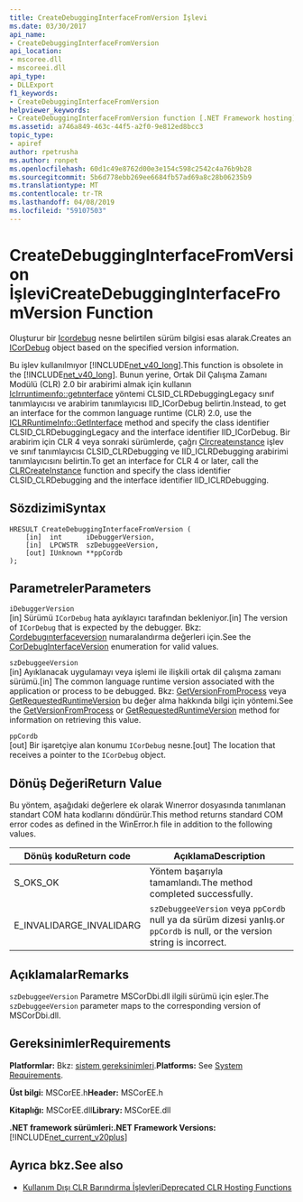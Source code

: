 ```yaml
---
title: CreateDebuggingInterfaceFromVersion İşlevi
ms.date: 03/30/2017
api_name:
- CreateDebuggingInterfaceFromVersion
api_location:
- mscoree.dll
- mscoreei.dll
api_type:
- DLLExport
f1_keywords:
- CreateDebuggingInterfaceFromVersion
helpviewer_keywords:
- CreateDebuggingInterfaceFromVersion function [.NET Framework hosting]
ms.assetid: a746a849-463c-44f5-a2f0-9e812ed8bcc3
topic_type:
- apiref
author: rpetrusha
ms.author: ronpet
ms.openlocfilehash: 60d1c49e8762d00e3e154c598c2542c4a76b9b28
ms.sourcegitcommit: 5b6d778ebb269ee6684fb57ad69a8c28b06235b9
ms.translationtype: MT
ms.contentlocale: tr-TR
ms.lasthandoff: 04/08/2019
ms.locfileid: "59107503"
---
```

# <a name="createdebugginginterfacefromversion-function"></a><span data-ttu-id="d9e1a-102">CreateDebuggingInterfaceFromVersion İşlevi</span><span class="sxs-lookup"><span data-stu-id="d9e1a-102">CreateDebuggingInterfaceFromVersion Function</span></span>
<span data-ttu-id="d9e1a-103">Oluşturur bir [Icordebug](../../../../docs/framework/unmanaged-api/debugging/icordebug-interface.md) nesne belirtilen sürüm bilgisi esas alarak.</span><span class="sxs-lookup"><span data-stu-id="d9e1a-103">Creates an [ICorDebug](../../../../docs/framework/unmanaged-api/debugging/icordebug-interface.md) object based on the specified version information.</span></span>  
  
 <span data-ttu-id="d9e1a-104">Bu işlev kullanılmıyor [!INCLUDE[net_v40_long](../../../../includes/net-v40-long-md.md)].</span><span class="sxs-lookup"><span data-stu-id="d9e1a-104">This function is obsolete in the [!INCLUDE[net_v40_long](../../../../includes/net-v40-long-md.md)].</span></span> <span data-ttu-id="d9e1a-105">Bunun yerine, Ortak Dil Çalışma Zamanı Modülü (CLR) 2.0 bir arabirimi almak için kullanın [Iclrruntimeınfo::getınterface](../../../../docs/framework/unmanaged-api/hosting/iclrruntimeinfo-getinterface-method.md) yöntemi CLSID_CLRDebuggingLegacy sınıf tanımlayıcısı ve arabirim tanımlayıcısı IID_ICorDebug belirtin.</span><span class="sxs-lookup"><span data-stu-id="d9e1a-105">Instead, to get an interface for the common language runtime (CLR) 2.0, use the [ICLRRuntimeInfo::GetInterface](../../../../docs/framework/unmanaged-api/hosting/iclrruntimeinfo-getinterface-method.md) method and specify the class identifier CLSID_CLRDebuggingLegacy and the interface identifier IID_ICorDebug.</span></span> <span data-ttu-id="d9e1a-106">Bir arabirim için CLR 4 veya sonraki sürümlerde, çağrı [Clrcreateınstance](../../../../docs/framework/unmanaged-api/hosting/clrcreateinstance-function.md) işlev ve sınıf tanımlayıcısı CLSID_CLRDebugging ve IID_ICLRDebugging arabirimi tanımlayıcısını belirtin.</span><span class="sxs-lookup"><span data-stu-id="d9e1a-106">To get an interface for CLR 4 or later, call the [CLRCreateInstance](../../../../docs/framework/unmanaged-api/hosting/clrcreateinstance-function.md) function and specify the class identifier CLSID_CLRDebugging and the interface identifier IID_ICLRDebugging.</span></span>  
  
## <a name="syntax"></a><span data-ttu-id="d9e1a-107">Sözdizimi</span><span class="sxs-lookup"><span data-stu-id="d9e1a-107">Syntax</span></span>  
  
```  
HRESULT CreateDebuggingInterfaceFromVersion (  
    [in]  int      iDebuggerVersion,   
    [in]  LPCWSTR  szDebuggeeVersion,   
    [out] IUnknown **ppCordb  
);  
```  
  
## <a name="parameters"></a><span data-ttu-id="d9e1a-108">Parametreler</span><span class="sxs-lookup"><span data-stu-id="d9e1a-108">Parameters</span></span>  
 `iDebuggerVersion`  
 <span data-ttu-id="d9e1a-109">[in] Sürümü `ICorDebug` hata ayıklayıcı tarafından bekleniyor.</span><span class="sxs-lookup"><span data-stu-id="d9e1a-109">[in] The version of `ICorDebug` that is expected by the debugger.</span></span> <span data-ttu-id="d9e1a-110">Bkz: [Cordebugınterfaceversion](../../../../docs/framework/unmanaged-api/debugging/cordebuginterfaceversion-enumeration.md) numaralandırma değerleri için.</span><span class="sxs-lookup"><span data-stu-id="d9e1a-110">See the [CorDebugInterfaceVersion](../../../../docs/framework/unmanaged-api/debugging/cordebuginterfaceversion-enumeration.md) enumeration for valid values.</span></span>  
  
 `szDebuggeeVersion`  
 <span data-ttu-id="d9e1a-111">[in] Ayıklanacak uygulamayı veya işlemi ile ilişkili ortak dil çalışma zamanı sürümü.</span><span class="sxs-lookup"><span data-stu-id="d9e1a-111">[in] The common language runtime version associated with the application or process to be debugged.</span></span> <span data-ttu-id="d9e1a-112">Bkz: [GetVersionFromProcess](../../../../docs/framework/unmanaged-api/hosting/getversionfromprocess-function.md) veya [GetRequestedRuntimeVersion](../../../../docs/framework/unmanaged-api/hosting/getrequestedruntimeversion-function.md) bu değer alma hakkında bilgi için yöntemi.</span><span class="sxs-lookup"><span data-stu-id="d9e1a-112">See the [GetVersionFromProcess](../../../../docs/framework/unmanaged-api/hosting/getversionfromprocess-function.md) or [GetRequestedRuntimeVersion](../../../../docs/framework/unmanaged-api/hosting/getrequestedruntimeversion-function.md) method for information on retrieving this value.</span></span>  
  
 `ppCordb`  
 <span data-ttu-id="d9e1a-113">[out] Bir işaretçiye alan konumu `ICorDebug` nesne.</span><span class="sxs-lookup"><span data-stu-id="d9e1a-113">[out] The location that receives a pointer to the `ICorDebug` object.</span></span>  
  
## <a name="return-value"></a><span data-ttu-id="d9e1a-114">Dönüş Değeri</span><span class="sxs-lookup"><span data-stu-id="d9e1a-114">Return Value</span></span>  
 <span data-ttu-id="d9e1a-115">Bu yöntem, aşağıdaki değerlere ek olarak Wınerror dosyasında tanımlanan standart COM hata kodlarını döndürür.</span><span class="sxs-lookup"><span data-stu-id="d9e1a-115">This method returns standard COM error codes as defined in the WinError.h file in addition to the following values.</span></span>  
  
|<span data-ttu-id="d9e1a-116">Dönüş kodu</span><span class="sxs-lookup"><span data-stu-id="d9e1a-116">Return code</span></span>|<span data-ttu-id="d9e1a-117">Açıklama</span><span class="sxs-lookup"><span data-stu-id="d9e1a-117">Description</span></span>|  
|-----------------|-----------------|  
|<span data-ttu-id="d9e1a-118">S_OK</span><span class="sxs-lookup"><span data-stu-id="d9e1a-118">S_OK</span></span>|<span data-ttu-id="d9e1a-119">Yöntem başarıyla tamamlandı.</span><span class="sxs-lookup"><span data-stu-id="d9e1a-119">The method completed successfully.</span></span>|  
|<span data-ttu-id="d9e1a-120">E_INVALIDARG</span><span class="sxs-lookup"><span data-stu-id="d9e1a-120">E_INVALIDARG</span></span>|`szDebuggeeVersion` <span data-ttu-id="d9e1a-121">veya `ppCordb` null ya da sürüm dizesi yanlış.</span><span class="sxs-lookup"><span data-stu-id="d9e1a-121">or `ppCordb` is null, or the version string is incorrect.</span></span>|  
  
## <a name="remarks"></a><span data-ttu-id="d9e1a-122">Açıklamalar</span><span class="sxs-lookup"><span data-stu-id="d9e1a-122">Remarks</span></span>  
 <span data-ttu-id="d9e1a-123">`szDebuggeeVersion` Parametre MSCorDbi.dll ilgili sürümü için eşler.</span><span class="sxs-lookup"><span data-stu-id="d9e1a-123">The `szDebuggeeVersion` parameter maps to the corresponding version of MSCorDbi.dll.</span></span>  
  
## <a name="requirements"></a><span data-ttu-id="d9e1a-124">Gereksinimler</span><span class="sxs-lookup"><span data-stu-id="d9e1a-124">Requirements</span></span>  
 <span data-ttu-id="d9e1a-125">**Platformlar:** Bkz: [sistem gereksinimleri](../../../../docs/framework/get-started/system-requirements.md).</span><span class="sxs-lookup"><span data-stu-id="d9e1a-125">**Platforms:** See [System Requirements](../../../../docs/framework/get-started/system-requirements.md).</span></span>  
  
 <span data-ttu-id="d9e1a-126">**Üst bilgi:** MSCorEE.h</span><span class="sxs-lookup"><span data-stu-id="d9e1a-126">**Header:** MSCorEE.h</span></span>  
  
 <span data-ttu-id="d9e1a-127">**Kitaplığı:** MSCorEE.dll</span><span class="sxs-lookup"><span data-stu-id="d9e1a-127">**Library:** MSCorEE.dll</span></span>  
  
 **<span data-ttu-id="d9e1a-128">.NET framework sürümleri:</span><span class="sxs-lookup"><span data-stu-id="d9e1a-128">.NET Framework Versions:</span></span>** [!INCLUDE[net_current_v20plus](../../../../includes/net-current-v20plus-md.md)]  
  
## <a name="see-also"></a><span data-ttu-id="d9e1a-129">Ayrıca bkz.</span><span class="sxs-lookup"><span data-stu-id="d9e1a-129">See also</span></span>

- [<span data-ttu-id="d9e1a-130">Kullanım Dışı CLR Barındırma İşlevleri</span><span class="sxs-lookup"><span data-stu-id="d9e1a-130">Deprecated CLR Hosting Functions</span></span>](../../../../docs/framework/unmanaged-api/hosting/deprecated-clr-hosting-functions.md)
